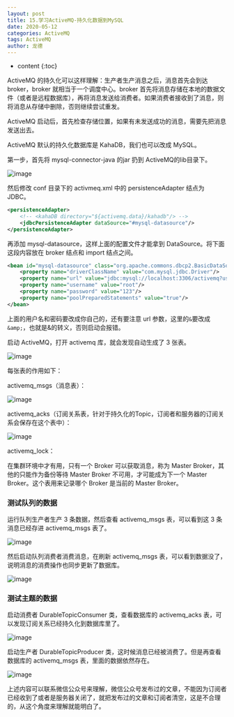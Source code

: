 ```yaml
---
layout: post
title: 15.学习ActiveMQ-持久化数据到MySQL
date: 2020-05-12
categories: ActiveMQ
tags: ActiveMQ
author: 龙德
---
```


* content
{:toc}

ActiveMQ 的持久化可以这样理解：生产者生产消息之后，消息首先会到达 broker，broker 就相当于一个调度中心。broker 首先将消息存储在本地的数据文件（或者是远程数据库），再将消息发送给消费者。如果消费者接收到了消息，则将消息从存储中删除，否则继续尝试重发。

ActiveMQ 启动后，首先检查存储位置，如果有未发送成功的消息，需要先把消息发送出去。

ActiveMQ 默认的持久化数据库是 KahaDB，我们也可以改成 MySQL。

第一步，首先将 mysql-connector-java 的jar 扔到 ActiveMQ的lib目录下。

![image](https://miansen.wang/assets/20200512134504.png)

然后修改 conf 目录下的 activmeq.xml 中的 persistenceAdapter 结点为 JDBC。

```xml
<persistenceAdapter>
    <!-- <kahaDB directory="${activemq.data}/kahadb"/> -->
    <jdbcPersistenceAdapter dataSource="#mysql-datasource"/>
</persistenceAdapter>
```

再添加 mysql-datasource，这样上面的配置文件才能拿到 DataSource。将下面这段内容放在 broker 结点和 import 结点之间。

```xml
<bean id="mysql-datasource" class="org.apache.commons.dbcp2.BasicDataSource" destroy-method="close"> 
    <property name="driverClassName" value="com.mysql.jdbc.Driver"/> 
    <property name="url" value="jdbc:mysql://localhost:3306/activemq?useUnicode=true&amp;characterEncoding=UTF-8"/> 
    <property name="username" value="root"/> 
    <property name="password" value="123"/> 
    <property name="poolPreparedStatements" value="true"/> 
</bean>
```

上面的用户名和密码要改成你自己的，还有要注意 url 参数，这里的`&`要改成`&amp;`，也就是&的转义，否则启动会报错。

启动 ActiveMQ，打开 activemq 库，就会发现自动生成了 3 张表。

![image](https://miansen.wang/assets/20200512140556.png)

每张表的作用如下：

activemq_msgs（消息表）：

![image](https://miansen.wang/assets/20200512140723.png)

activemq_acks（订阅关系表，针对于持久化的Topic，订阅者和服务器的订阅关系会保存在这个表中）：

![image](https://miansen.wang/assets/20200512140822.png)


activemq_lock：

在集群环境中才有用，只有一个 Broker 可以获取消息，称为 Master Broker，其他的只能作为备份等待 Master Broker 不可用，才可能成为下一个 Master Broker。这个表用来记录哪个 Broker 是当前的 Master Broker。

### 测试队列的数据

运行队列生产者生产 3 条数据，然后查看 activemq_msgs 表，可以看到这 3 条消息已经存进 activemq_msgs 表了。

![image](https://miansen.wang/assets/20200512141554.png)

然后启动队列消费者消费消息，在刷新 activemq_msgs 表，可以看到数据没了，说明消息的消费操作也同步更新了数据库。

![image](https://miansen.wang/assets/20200512141841.png)

### 测试主题的数据

启动消费者 DurableTopicConsumer 类，查看数据库的 activemq_acks 表，可以发现订阅关系已经持久化到数据库里了。

![image](https://miansen.wang/assets/20200512143406.png)

启动生产者 DurableTopicProducer 类，这时候消息已经被消费了。但是再查看数据库的 activemq_msgs 表，里面的数据依然存在。

![image](https://miansen.wang/assets/20200512143902.png)

上述内容可以联系微信公众号来理解，微信公众号发布过的文章，不能因为订阅者已经收到了或者是服务器关闭了，就把发布过的文章和订阅者清空，这是不合理的，从这个角度来理解就能明白了。

<span id="issueId" style="display: none;">1</span>
